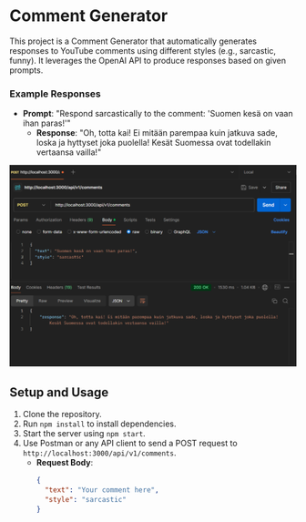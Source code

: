 # Comment Generator

This project is a Comment Generator that automatically generates responses to YouTube comments using different styles (e.g., sarcastic, funny). It leverages the OpenAI API to produce responses based on given prompts.

### Example Responses

- **Prompt**: "Respond sarcastically to the comment: 'Suomen kesä on vaan ihan paras!'"
  - **Response**: "Oh, totta kai! Ei mitään parempaa kuin jatkuva sade, loska ja hyttyset joka puolella! Kesät Suomessa ovat todellakin vertaansa vailla!"

![Generated Image](Images/4.png)

## Setup and Usage

1. Clone the repository.
2. Run `npm install` to install dependencies.
3. Start the server using `npm start`.
4. Use Postman or any API client to send a POST request to `http://localhost:3000/api/v1/comments`.
   - **Request Body**:
     ```json
     {
       "text": "Your comment here",
       "style": "sarcastic"
     }
     ```
